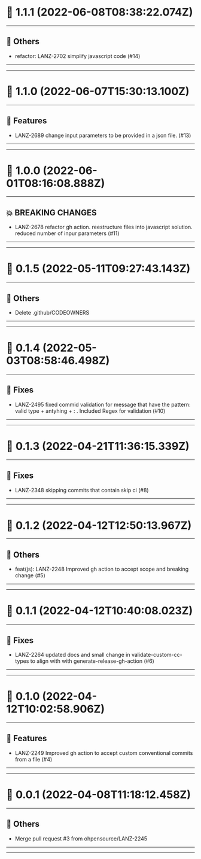# :confetti_ball: 1.1.1 (2022-06-08T08:38:22.074Z)
- - -
## :newspaper: Others
* refactor: LANZ-2702 simplify javascript code (#14)
- - -
- - -
# :confetti_ball: 1.1.0 (2022-06-07T15:30:13.100Z)
- - -
## :hammer: Features
* LANZ-2689 change input parameters to be provided in a json file. (#13)
- - -
- - -
# :confetti_ball: 1.0.0 (2022-06-01T08:16:08.888Z)
- - -
## :boom: BREAKING CHANGES
* LANZ-2678 refactor gh action. reestructure files into javascript solution. reduced number of inpur parameters (#11)
- - -
- - -
# :confetti_ball: 0.1.5 (2022-05-11T09:27:43.143Z)
- - -
## :newspaper: Others
* Delete .github/CODEOWNERS
- - -
- - -
# :confetti_ball: 0.1.4 (2022-05-03T08:58:46.498Z)
- - -
## :bug: Fixes
* LANZ-2495 fixed commid validation for message that have the pattern: valid type + antyhing + :  . Included Regex for validation (#10)
- - -
- - -
# :confetti_ball: 0.1.3 (2022-04-21T11:36:15.339Z)
- - -
## :bug: Fixes
* LANZ-2348 skipping commits that contain skip ci (#8)
- - -
- - -
# :confetti_ball: 0.1.2 (2022-04-12T12:50:13.967Z)
- - -
## :newspaper: Others
* feat(js):  LANZ-2248 Improved gh action to accept scope and breaking change (#5)
- - -
- - -
# :confetti_ball: 0.1.1 (2022-04-12T10:40:08.023Z)
- - -
## :bug: Fixes
* LANZ-2264 updated docs and small change in validate-custom-cc-types to align with with generate-release-gh-action (#6)
- - -
- - -
# :confetti_ball: 0.1.0 (2022-04-12T10:02:58.906Z)
- - -
## :hammer: Features
* LANZ-2249 Improved gh action to accept custom conventional commits from a file (#4)
- - -
- - -
# :confetti_ball: 0.0.1 (2022-04-08T11:18:12.458Z)
- - -
## :newspaper: Others
* Merge pull request #3 from ohpensource/LANZ-2245
- - -
- - -
